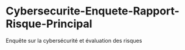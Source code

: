 # Cybersecurite-Enquete-Rapport-Risque-Principal
Enquête sur la cybersécurité et évaluation des risques
